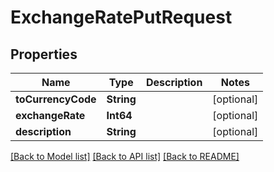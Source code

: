 # ExchangeRatePutRequest

## Properties
Name | Type | Description | Notes
------------ | ------------- | ------------- | -------------
**toCurrencyCode** | **String** |  | [optional] 
**exchangeRate** | **Int64** |  | [optional] 
**description** | **String** |  | [optional] 

[[Back to Model list]](../README.md#documentation-for-models) [[Back to API list]](../README.md#documentation-for-api-endpoints) [[Back to README]](../README.md)


